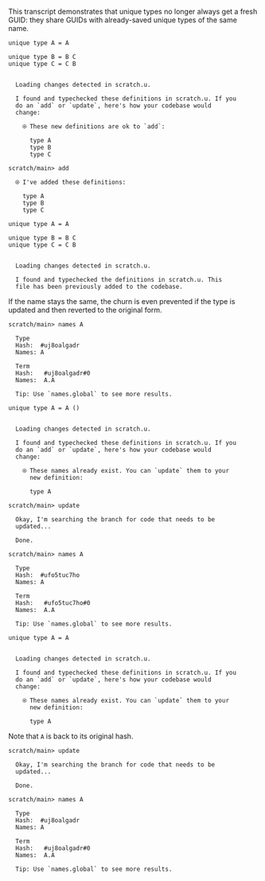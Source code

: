 This transcript demonstrates that unique types no longer always get a fresh GUID: they share GUIDs with already-saved
unique types of the same name.

```unison
unique type A = A

unique type B = B C
unique type C = C B
```

```ucm

  Loading changes detected in scratch.u.

  I found and typechecked these definitions in scratch.u. If you
  do an `add` or `update`, here's how your codebase would
  change:
  
    ⍟ These new definitions are ok to `add`:
    
      type A
      type B
      type C

```
```ucm
scratch/main> add

  ⍟ I've added these definitions:
  
    type A
    type B
    type C

```
```unison
unique type A = A

unique type B = B C
unique type C = C B
```

```ucm

  Loading changes detected in scratch.u.

  I found and typechecked the definitions in scratch.u. This
  file has been previously added to the codebase.

```
If the name stays the same, the churn is even prevented if the type is updated and then reverted to the original form.

```ucm
scratch/main> names A

  Type
  Hash:  #uj8oalgadr
  Names: A
  
  Term
  Hash:   #uj8oalgadr#0
  Names:  A.A
  
  Tip: Use `names.global` to see more results.

```
```unison
unique type A = A ()
```

```ucm

  Loading changes detected in scratch.u.

  I found and typechecked these definitions in scratch.u. If you
  do an `add` or `update`, here's how your codebase would
  change:
  
    ⍟ These names already exist. You can `update` them to your
      new definition:
    
      type A

```
```ucm
scratch/main> update

  Okay, I'm searching the branch for code that needs to be
  updated...

  Done.

scratch/main> names A

  Type
  Hash:  #ufo5tuc7ho
  Names: A
  
  Term
  Hash:   #ufo5tuc7ho#0
  Names:  A.A
  
  Tip: Use `names.global` to see more results.

```
```unison
unique type A = A
```

```ucm

  Loading changes detected in scratch.u.

  I found and typechecked these definitions in scratch.u. If you
  do an `add` or `update`, here's how your codebase would
  change:
  
    ⍟ These names already exist. You can `update` them to your
      new definition:
    
      type A

```
Note that `A` is back to its original hash.

```ucm
scratch/main> update

  Okay, I'm searching the branch for code that needs to be
  updated...

  Done.

scratch/main> names A

  Type
  Hash:  #uj8oalgadr
  Names: A
  
  Term
  Hash:   #uj8oalgadr#0
  Names:  A.A
  
  Tip: Use `names.global` to see more results.

```
